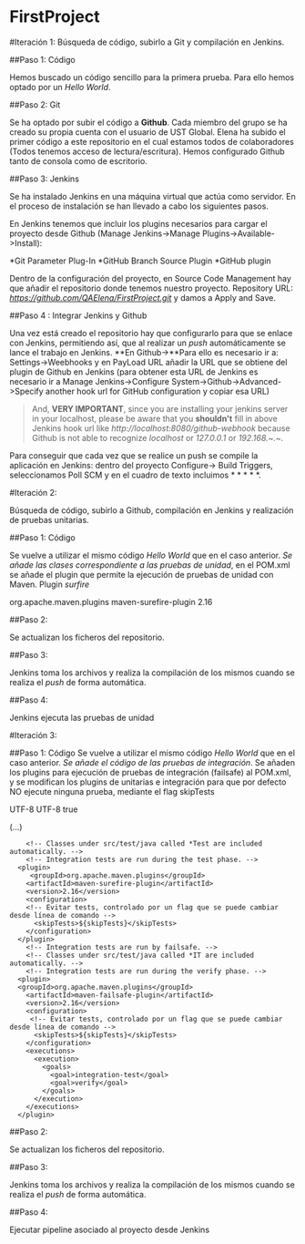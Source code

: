 # FirstProject

#Iteración 1:
Búsqueda de código, subirlo a Git y compilación en Jenkins.

##Paso 1: Código

Hemos buscado un código sencillo para la primera prueba. Para ello hemos optado por un *Hello World*.

##Paso 2: Git

Se ha optado por subir el código a **Github**. Cada miembro del grupo se ha creado su propia cuenta con el usuario de UST Global.
Elena ha subido el primer código a este repositorio en el cual estamos todos de colaboradores (Todos tenemos acceso de lectura/escritura).
Hemos configurado Github tanto de consola como de escritorio. 


##Paso 3: Jenkins

Se ha instalado Jenkins en una máquina virtual que actúa como servidor. En el proceso de instalación se han llevado a cabo los siguientes pasos.




En Jenkins tenemos que incluir los plugins necesarios para cargar el proyecto desde Github (Manage Jenkins->Manage Plugins->Available->Install):

*Git Parameter Plug-In
*GitHub Branch Source Plugin
*GitHub plugin

Dentro de la configuración del proyecto, en Source Code Management hay que añadir el repositorio donde tenemos nuestro proyecto. Repository URL: *https://github.com/QAElena/FirstProject.git* y damos a Apply and Save.

##Paso 4 : Integrar Jenkins y Github

Una vez está creado el repositorio hay que configurarlo para que se enlace con Jenkins, permitiendo así, que al realizar un *push* automáticamente se lance el trabajo en Jenkins. 
**En Github->**Para ello es necesario ir a: Settings->Weebhooks y en PayLoad URL añadir la URL que se obtiene del plugin de Github en Jenkins (para obtener esta URL de Jenkins es necesario ir a Manage Jenkins->Configure System->Github->Advanced->Specify another hook url for GitHub configuration y copiar esa URL)

>And, **VERY IMPORTANT**, since you are installing your jenkins server in your localhost, please be aware that you **shouldn't** fill in above Jenkins hook url like *http://localhost:8080/github-webhook* because Github is not able to recognize *localhost* or *127.0.0.1* or *192.168.~.~.*

Para conseguir que cada vez que se realice un push se compile la aplicación en Jenkins: dentro del proyecto Configure-> Build Triggers, seleccionamos Poll SCM y en el cuadro de texto incluimos * * * * *.

#Iteración 2:


Búsqueda de código, subirlo a Github, compilación en Jenkins y realización de pruebas unitarias.


##Paso 1: Código


Se vuelve a utilizar el mismo código *Hello World* que en el caso anterior. *Se añade las clases correspondiente a las pruebas de unidad*, en el POM.xml se añade el plugin que permite la ejecución de pruebas de unidad con Maven. Plugin *surfire*

<plugin>      
       <groupId>org.apache.maven.plugins</groupId>
       <artifactId>maven-surefire-plugin</artifactId>
       <version>2.16</version>
</plugin>


##Paso 2:

Se actualizan los ficheros del repositorio.


##Paso 3:

Jenkins toma los archivos y realiza la compilación de los mismos cuando se realiza el *push* de forma automática.


##Paso 4:

Jenkins ejecuta las pruebas de unidad


#Iteración 3:


##Paso 1: Código
Se vuelve a utilizar el mismo código *Hello World* que en el caso anterior. *Se añade el código de las pruebas de integración*. Se añaden los plugins para ejecución de pruebas de integración (failsafe) al POM.xml, y se modifican los plugins de unitarias e integración para que por defecto NO ejecute ninguna prueba, mediante el flag skipTests

<properties> 
  <project.build.sourceEncoding>UTF-8</project.build.sourceEncoding>
   <project.reporting.outputEncoding>UTF-8</project.reporting.outputEncoding>
	<!-- Posibilidad de evitar todo tipo de tests (por defecto evitar) -->
   <skipTests>true</skipTests>
 </properties>

  (...)
  
   <!-- Unit tests are run by surefire. -->
        <!-- Classes under src/test/java called *Test are included automatically. -->
        <!-- Integration tests are run during the test phase. -->
      <plugin>
         <groupId>org.apache.maven.plugins</groupId>
        <artifactId>maven-surefire-plugin</artifactId>
        <version>2.16</version>
        <configuration>
		<!-- Evitar tests, controlado por un flag que se puede cambiar desde línea de comando -->		
          <skipTests>${skipTests}</skipTests>
        </configuration>		
      </plugin>
        <!-- Integration tests are run by failsafe. -->
        <!-- Classes under src/test/java called *IT are included automatically. -->
        <!-- Integration tests are run during the verify phase. -->
      <plugin>
      <groupId>org.apache.maven.plugins</groupId>
        <artifactId>maven-failsafe-plugin</artifactId>
        <version>2.16</version>
        <configuration>
		 <!-- Evitar tests, controlado por un flag que se puede cambiar desde línea de comando -->
          <skipTests>${skipTests}</skipTests>
        </configuration>		
        <executions>
          <execution>
            <goals>
              <goal>integration-test</goal>
              <goal>verify</goal>
            </goals>
          </execution>
        </executions>
      </plugin>

##Paso 2:


Se actualizan los ficheros del repositorio.


##Paso 3:

Jenkins toma los archivos y realiza la compilación de los mismos cuando se realiza el *push* de forma automática.

##Paso 4:

Ejecutar pipeline asociado al proyecto desde Jenkins

